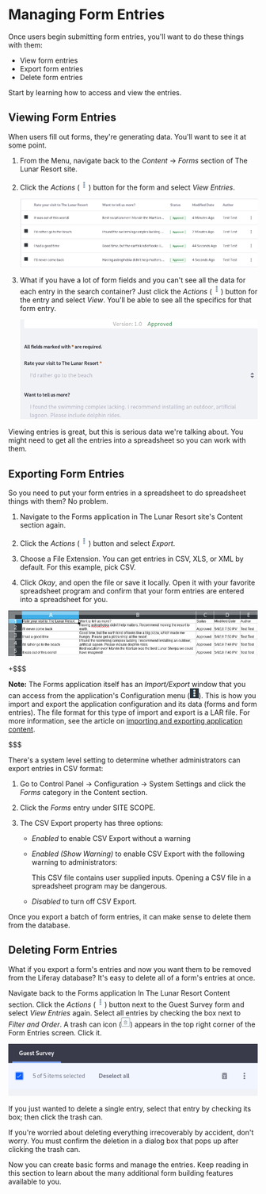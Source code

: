 # Managing Form Entries [](id=managing-form-entries)

Once users begin submitting form entries, you'll want to do these things with
them:

- View form entries
- Export form entries
- Delete form entries

Start by learning how to access and view the entries.

## Viewing Form Entries [](id=viewing-form-entries)

When users fill out forms, they're generating data. You'll want to see it at
some point. 

1.  From the Menu, navigate back to the *Content* &rarr; *Forms* section of The
    Lunar Resort site.

2.  Click the *Actions* (![Actions](../../images/icon-actions.png)) button for
    the form and select *View Entries*.

    ![Figure 1: You can view the entries right in the Forms application. ](../../images/forms-view-entries.png)

3.  What if you  have a lot of form fields and you can't see all the data for
    each entry in the search container? Just click the *Actions*
    (![Actions](../../images/icon-actions.png)) button for the entry and select
    *View*. You'll be able to see all the specifics for that form entry.

    ![Figure 2: You can view a single entry right in the Forms application.](../../images/forms-view-entry.png)

Viewing entries is great, but this is serious data we're talking about. You
might need to get all the entries into a spreadsheet so you can work with them. 

## Exporting Form Entries [](id=exporting-form-entries)

So you need to put your form entries in a spreadsheet to do spreadsheet things
with them? No problem.

1.  Navigate to the Forms application in The Lunar Resort site's Content section
    again.

2.  Click the *Actions* (![Actions](../../images/icon-actions.png)) button and
    select *Export*. 

3.  Choose a File Extension. You can get entries in CSV, XLS, or XML by default.
    For this example, pick CSV.

4.  Click *Okay*, and open the file or save it locally. Open it with your
    favorite spreadsheet program and confirm that your form entries are entered
    into a spreadsheet for you.

![Figure 3: You can export entries as CSV, XLS, or XML.](../../images/forms-export-csv.png)

+$$$

**Note:** The Forms application itself has an *Import/Export* window that you can
access from the application's Configuration menu
(![Configuration](../../images/icon-options.png)). This is how you import and
export the application configuration and its data (forms and form entries). The
file format for this type of import and export is a LAR file. For more
information, see the article on
[importing and exporting application content](/discover/portal/-/knowledge_base/7-1/importing-exporting-pages-and-content).

$$$

There's a system level setting to determine whether administrators can export
entries in CSV format:

1.  Go to Control Panel &rarr; Configuration &rarr; System Settings and click
    the *Forms* category in the Content section.

2.  Click the *Forms* entry under SITE SCOPE.

3.  The CSV Export property has three options:

    - *Enabled* to enable CSV Export without a warning

    - *Enabled (Show Warning)* to enable CSV Export with the following warning
        to administrators:

        This CSV file contains user supplied inputs. 
        Opening a CSV file in a spreadsheet program may be dangerous.

    - *Disabled* to turn off CSV Export.

Once you export a batch of form entries, it can make sense to delete them from
the database.

## Deleting Form Entries [](id=deleting-form-entries)

What if you export a form's entries and now you want them to be removed from the
Liferay database? It's easy to delete all of a form's entries at once.

Navigate back to the Forms application In The Lunar Resort Content section.
Click the *Actions* (![Actions](../../images/icon-actions.png)) button next
to the Guest Survey form and select *View Entries* again. Select all entries by
checking the box next to *Filter and Order*. A trash can icon
(![Trash](../../images/icon-trash.png)) appears in the top right corner of the
Form Entries screen. Click it.

![Figure 4: Delete all form entries in one fell swoop.](../../images/forms-delete-entries.png)

If you just wanted to delete a single entry, select that entry by checking its
box; then click the trash can.

If you're worried about deleting everything irrecoverably by accident, don't
worry. You must confirm the deletion in a dialog box that pops up after clicking
the trash can.

Now you can create basic forms and manage the entries. Keep reading in this
section to learn about the many additional form building features available to
you.
